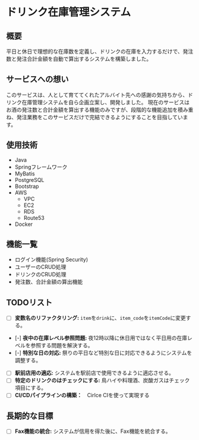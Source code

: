 # ドリンク在庫管理システム

## 概要
平日と休日で理想的な在庫数を定義し、ドリンクの在庫を入力するだけで、発注数と発注合計金額を自動で算出するシステムを構築しました。

## サービスへの想い
このサービスは、人として育ててくれたアルバイト先への感謝の気持ちから、ドリンク在庫管理システムを自ら企画立案し、開発しました。
現在のサービスはお酒の発注数と合計金額を算出する機能のみですが、段階的な機能追加を積み重ね、発注業務をこのサービスだけで完結できるようにすることを目指しています。

## 使用技術
- Java
- Springフレームワーク
- MyBatis
- PostgreSQL
- Bootstrap
- AWS
  - VPC
  - EC2
  - RDS
  - Route53
- Docker

## 機能一覧
- ログイン機能(Spring Security)
- ユーザーのCRUD処理
- ドリンクのCRUD処理
- 発注数、合計金額の算出機能

## TODOリスト

- [ ] **変数名のリファクタリング:** `item`を`drink`に、`item_code`を`itemCode`に変更する。
- [-] **夜中の在庫レベル参照問題:** 夜12時以降に休日用ではなく平日用の在庫レベルを参照する問題を解決する。
- [-] **特別な日の対応:** 祭りの平日など特別な日に対応できるようにシステムを調整する。
- [ ] **駅前店用の適応:** システムを駅前店で使用できるように適応させる。
- [ ] **特定のドリンクのはチェックにする:** 鳥ハイや料理酒、炭酸ガスはチェック項目にする。
- [ ] **CI/CDパイプラインの構築：**　Cirlce CIを使って実現する

## 長期的な目標

- [ ] **Fax機能の統合:** システムが信用を得た後に、Fax機能を統合する。
